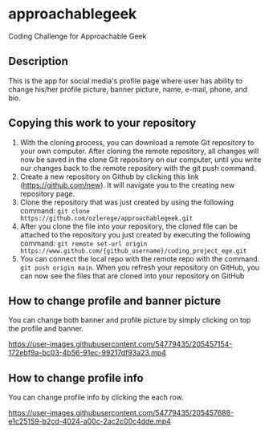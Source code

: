 # approachablegeek

Coding Challenge for Approachable Geek

## Description

This is the app for social media's profile page where user has ability to change his/her profile picture,
banner picture, name, e-mail, phone, and bio.

## Copying this work to your repository
1. With the cloning process, you can download a remote Git repository to your own computer. After cloning the remote repository, all changes will now be saved in the clone Git repository on our computer, until you write our changes back to the remote repository with the git push command.
2. Create a new repository on Github by clicking this link (https://github.com/new). It will navigate you to the creating new repository page.
3. Clone the repository that was just created by using the following command: `git clone https://github.com/ozlerege/approachablegeek.git`
4. After you clone the file into your repository, the cloned file can be attached to the repository you just created by executing the following command: `git remote set-url origin https://www.github.com/{github_username}/coding_project_ege.git`
5. You can connect the local repo with the remote repo with the command. `git push origin main`. When you refresh your repository on GitHub, you can now see the files that are cloned into your repository on GitHub

## How to change profile and banner picture

You can change both banner and profile picture by simply clicking on top the profile and banner.


https://user-images.githubusercontent.com/54779435/205457154-172ebf9a-bc03-4b56-91ec-99217df93a23.mp4


## How to change profile info

You can change profile info by clicking the each row.

https://user-images.githubusercontent.com/54779435/205457688-e1c25159-b2cd-4024-a00c-2ac2c00c4dde.mp4
